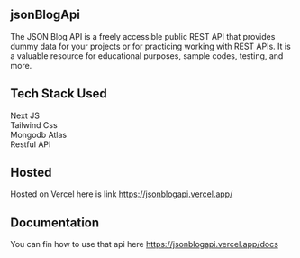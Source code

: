 ## jsonBlogApi


The JSON Blog API is a freely accessible public REST API that provides dummy data for your projects or for practicing working with REST APIs. It is a valuable resource for educational purposes, sample codes, testing, and more.
## Tech Stack Used 

Next JS    
Tailwind Css   
Mongodb Atlas  
Restful API   
## Hosted
Hosted on Vercel here is link
https://jsonblogapi.vercel.app/

## Documentation

You can fin how to use that api here
https://jsonblogapi.vercel.app/docs





